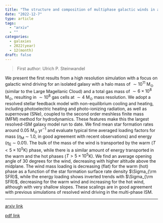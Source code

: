 ```yaml
---
title: "The structure and composition of multiphase galactic winds in a Large Magellanic Cloud mass simulated galaxy"
date: "2022-12-7"
type: article
tags:
  - "arxiv"
  - ""
categories:
  - galaxies
  - 2022(year)
  - 12(month)
draft: false
---
```


> First author: Ulrich P. Steinwandel

 We present the first results from a high resolution simulation with a focus
on galactic wind driving for an isolated galaxy with a halo mass of $\sim
10^{11}$ M$_{\odot}$ (similar to the Large Magellanic Cloud) and a total gas
mass of $\sim 6 \times 10^{8}$ M$_{\odot}$, resulting in $\sim 10^{8}$ gas
cells at $\sim 4$ M$_{\odot}$ mass resolution. We adopt a resolved stellar
feedback model with non-equilibrium cooling and heating, including
photoelectric heating and photo-ionizing radiation, as well as supernovae
(SNe), coupled to the second order meshless finite mass (MFM) method for
hydrodynamics. These features make this the largest resolved-ISM galaxy model
run to date. We find mean star formation rates around $0.05$ M$_{\odot}$
yr$^{-1}$ and evaluate typical time averaged loading factors for mass
($\eta_\mathrm{M}$ $\sim$ 1.0, in good agreement with recent observations) and
energy ($\eta_\mathrm{E}$ $\sim$ 0.01). The bulk of the mass of the wind is
transported by the warm ($T < 5 \times 10^5$K) phase, while there is a similar
amount of energy transported in the warm and the hot phases ($T > 5 \times
10^5$K). We find an average opening angle of 30 degrees for the wind,
decreasing with higher altitude above the midplane. The wind mass loading is
decreasing (flat) for the warm (hot) phase as a function of the star formation
surface rate density $\Sigma_{\rm SFR}$, while the energy loading shows
inverted trends with $\Sigma_{\rm SFR}$, decreasing for the warm wind and
increasing for the hot wind, although with very shallow slopes. These scalings
are in good agreement with previous simulations of resolved wind driving in the
multi-phase ISM.

---
[arxiv link](http://arxiv.org/abs/2212.03898v1)

[pdf link](http://arxiv.org/pdf/2212.03898v1)